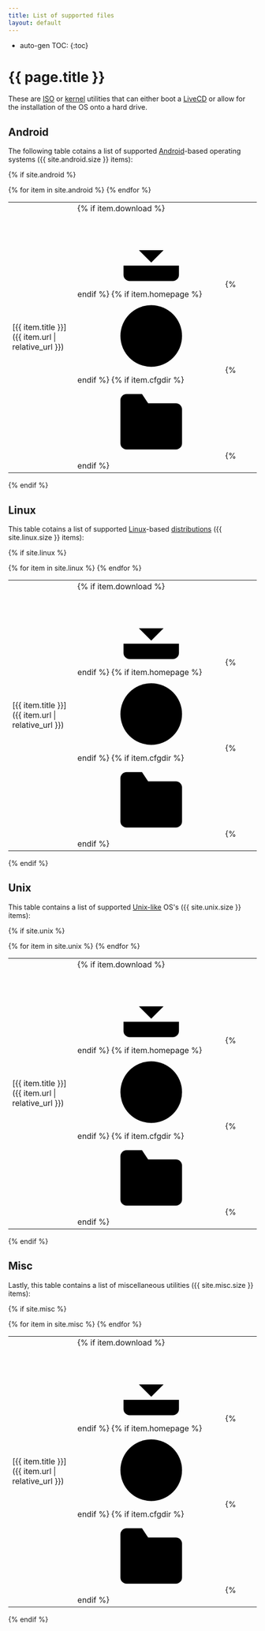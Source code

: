 ```yaml
---
title: List of supported files
layout: default
---
```

* auto-gen TOC:
{:toc}

# {{ page.title }}

These are [ISO][] or [kernel][] utilities that can either boot a [LiveCD][] or allow for the installation of the OS onto a hard drive.

<svg style="display: none;" xmlns="http://www.w3.org/2000/svg">
  <symbol id="cfg-icon" viewBox="0 0 24 24">
    <path d="M22 19a2 2 0 0 1-2 2H4a2 2 0 0 1-2-2V5a2 2 0 0 1 2-2h5l2 3h9a2 2 0 0 1 2 2z"/>
  </symbol>
</svg>
<svg style="display: none;" xmlns="http://www.w3.org/2000/svg">
  <symbol id="dl-icon" viewBox="0 0 24 24">
    <path d="M3 17v3a2 2 0 0 0 2 2h14a2 2 0 0 0 2-2v-3"/>
    <polyline points="8 12 12 16 16 12"/>
    <line x1="12" y1="2" x2="12" y2="16"/>
  </symbol>
</svg>
<svg style="display: none;" xmlns="http://www.w3.org/2000/svg">
  <symbol id="home-icon" viewBox="0 0 24 24">
    <circle cx="12" cy="12" r="10"/>
    <line x1="2" y1="12" x2="22" y2="12"/>
    <path d="M12 2a15.3 15.3 0 0 1 4 10 15.3 15.3 0 0 1-4 10 15.3 15.3 0 0 1-4-10 15.3 15.3 0 0 1 4-10z"/>
  </symbol>
</svg>


## Android

The following table cotains a list of supported [Android][]-based operating systems ({{ site.android.size }} items):

{% if site.android %}
<table class="item-list">
  <tbody>
  {% for item in site.android %}
  <tr>
  <td markdown="1">
  [{{ item.title }}]({{ item.url | relative_url }})
  </td>
  <td markdown="1">
  {% if item.download %}<a href="{{ item.download }}" title="Download"><svg class="icon"><use xlink:href="#dl-icon"/></svg></a>{% endif %}
  {% if item.homepage %}<a href="{{ item.homepage }}" title="Homepage"><svg class="icon"><use xlink:href="#home-icon"/></svg></a>{% endif %}
  {% if item.cfgdir %}<a href="{{ site.github.repository_url | append: "/tree/master/mbusb.d/" | append: item.cfgdir }}" title="Configuration"><svg class="icon"><use xlink:href="#cfg-icon"/></svg></a>{% endif %}
  </td>
  </tr>
  {% endfor %}
  </tbody>
</table>
{% endif %}


## Linux

This table cotains a list of supported [Linux][]-based [distributions][distro] ({{ site.linux.size }} items):

{% if site.linux %}
<table class="item-list">
  <tbody>
  {% for item in site.linux %}
  <tr>
  <td markdown="1">
  [{{ item.title }}]({{ item.url | relative_url }})
  </td>
  <td markdown="1">
  {% if item.download %}<a href="{{ item.download }}" title="Download"><svg class="icon"><use xlink:href="#dl-icon"/></svg></a>{% endif %}
  {% if item.homepage %}<a href="{{ item.homepage }}" title="Homepage"><svg class="icon"><use xlink:href="#home-icon"/></svg></a>{% endif %}
  {% if item.cfgdir %}<a href="{{ site.github.repository_url | append: "/tree/master/mbusb.d/" | append: item.cfgdir }}" title="Configuration"><svg class="icon"><use xlink:href="#cfg-icon"/></svg></a>{% endif %}
  </td>
  </tr>
  {% endfor %}
  </tbody>
</table>
{% endif %}


## Unix

This table contains a list of supported [Unix-like][] OS's ({{ site.unix.size }} items):

{% if site.unix %}
<table class="item-list">
  <tbody>
  {% for item in site.unix %}
  <tr>
  <td markdown="1">
  [{{ item.title }}]({{ item.url | relative_url }})
  </td>
  <td markdown="1">
  {% if item.download %}<a href="{{ item.download }}" title="Download"><svg class="icon"><use xlink:href="#dl-icon"/></svg></a>{% endif %}
  {% if item.homepage %}<a href="{{ item.homepage }}" title="Homepage"><svg class="icon"><use xlink:href="#home-icon"/></svg></a>{% endif %}
  {% if item.cfgdir %}<a href="{{ site.github.repository_url | append: "/tree/master/mbusb.d/" | append: item.cfgdir }}" title="Configuration"><svg class="icon"><use xlink:href="#cfg-icon"/></svg></a>{% endif %}
  </td>
  </tr>
  {% endfor %}
  </tbody>
</table>
{% endif %}


## Misc

Lastly, this table contains a list of miscellaneous utilities ({{ site.misc.size }} items):

{% if site.misc %}
<table class="item-list">
  <tbody>
  {% for item in site.misc %}
  <tr>
  <td markdown="1">
  [{{ item.title }}]({{ item.url | relative_url }})
  </td>
  <td markdown="1">
  {% if item.download %}<a href="{{ item.download }}" title="Download"><svg class="icon"><use xlink:href="#dl-icon"/></svg></a>{% endif %}
  {% if item.homepage %}<a href="{{ item.homepage }}" title="Homepage"><svg class="icon"><use xlink:href="#home-icon"/></svg></a>{% endif %}
  {% if item.cfgdir %}<a href="{{ site.github.repository_url | append: "/tree/master/mbusb.d/" | append: item.cfgdir }}" title="Configuration"><svg class="icon"><use xlink:href="#cfg-icon"/></svg></a>{% endif %}
  </td>
  </tr>
  {% endfor %}
  </tbody>
</table>
{% endif %}


[android]: https://en.wikipedia.org/wiki/Android_(operating_system)
[iso]: https://en.wikipedia.org/wiki/ISO_image
[kernel]: https://en.wikipedia.org/wiki/Kernel_(operating_system)
[livecd]: https://en.wikipedia.org/wiki/Live_CD
[linux]: https://en.wikipedia.org/wiki/Linux
[distro]: https://en.wikipedia.org/wiki/Linux_distribution
[unix-like]: https://en.wikipedia.org/wiki/Unix-like
